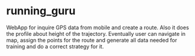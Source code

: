 # running_guru
WebApp for inquire GPS data from mobile and create a route. Also it does the profile about height of the trajectory. Eventually user can navigate in map, assign the points for the route and generate all data needed for training and do a correct strategy for it. 
